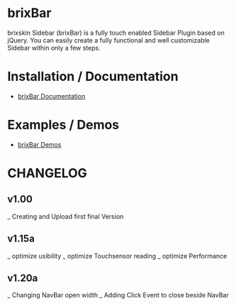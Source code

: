 # brixBar

brixskin Sidebar (brixBar) is a fully touch enabled Sidebar Plugin based on jQuery. You can easily create a fully functional and well customizable Sidebar within only a few steps.

# Installation / Documentation
 - [brixBar Documentation](http://brixskin.de/sidebar/docs/)

# Examples / Demos
 - [brixBar Demos](http://brixskin.de/sidebar/demos/)

# CHANGELOG
## v1.00
 _ Creating and Upload first final Version
## v1.15a
 _ optimize usibility
 _ optimize Touchsensor reading
 _ optimize Performance
## v1.20a
 _ Changing NavBar open width
 _ Adding Click Event to close beside NavBar
